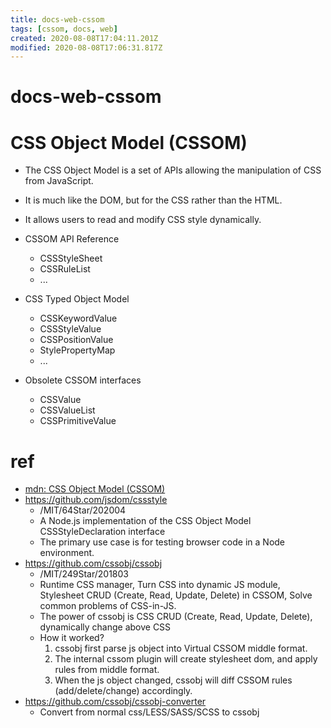 ```yaml
---
title: docs-web-cssom
tags: [cssom, docs, web]
created: 2020-08-08T17:04:11.201Z
modified: 2020-08-08T17:06:31.817Z
---
```


# docs-web-cssom

# CSS Object Model (CSSOM)

- The CSS Object Model is a set of APIs allowing the manipulation of CSS from JavaScript. 
- It is much like the DOM, but for the CSS rather than the HTML. 
- It allows users to read and modify CSS style dynamically.

- CSSOM API Reference
  - CSSStyleSheet
  - CSSRuleList
  - ...
- CSS Typed Object Model 
  - CSSKeywordValue
  - CSSStyleValue
  - CSSPositionValue
  - StylePropertyMap
  - ...
- Obsolete CSSOM interfaces 
  - CSSValue
  - CSSValueList
  - CSSPrimitiveValue 

# ref

- [mdn: CSS Object Model (CSSOM)](https://developer.mozilla.org/en-US/docs/Web/API/CSS_Object_Model)
- https://github.com/jsdom/cssstyle
  - /MIT/64Star/202004
  - A Node.js implementation of the CSS Object Model CSSStyleDeclaration interface
  - The primary use case is for testing browser code in a Node environment.
- https://github.com/cssobj/cssobj
  - /MIT/249Star/201803
  - Runtime CSS manager, Turn CSS into dynamic JS module, Stylesheet CRUD (Create, Read, Update, Delete) in CSSOM, Solve common problems of CSS-in-JS.
  - The power of cssobj is CSS CRUD (Create, Read, Update, Delete), dynamically change above CSS
  - How it worked?
    1. cssobj first parse js object into Virtual CSSOM middle format.
    2. The internal cssom plugin will create stylesheet dom, and apply rules from middle format.
    3. When the js object changed, cssobj will diff CSSOM rules (add/delete/change) accordingly.
- https://github.com/cssobj/cssobj-converter
  - Convert from normal css/LESS/SASS/SCSS to cssobj
